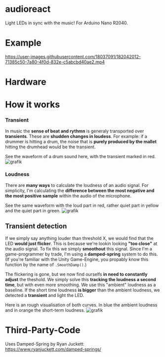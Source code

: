 # audioreact

Light LEDs in sync with the music! For Arduino Nano R2040. 

# Example

https://user-images.githubusercontent.com/18037091/182042012-71385c50-7a80-4f0d-832e-c5abcbd40ae2.mp4

# Hardware



# How it works
### Transient
In music the **sense of beat and rythmn** is generaly transported over **transients**. These are **shudden changes in loudess**.
For example: if a drummer is hitting a drum, the noise that is **purely produced by the mallet** hitting the drumhead would be the transient. 

See the waveform of a drum sound here, with the transient marked in red.
![grafik](https://user-images.githubusercontent.com/18037091/182035915-d8842836-a16a-44f6-ace0-7423b2aa3e1d.png)
### Loudness
There are **many ways** to calculate the loudness of an audio signal. For simplicity, I'm calculating the **difference between the most negative and the most positive sample** within the audio of the microphone.

See the same waveform with the loud part in red, rather quiet part in yellow and the quiet part in green.
![grafik](https://user-images.githubusercontent.com/18037091/182037206-de32467c-79b2-4eea-98cf-f47c104c2a08.png)

## Transient detection

If we simply say anything louder than threshold X, we would find that the LED **would just flicker**. This is because we're lookin looking **"too close"** at the audio signal. To fix this we simply **smoothout** this signal. 
Since I'm a game-programmer by trade, I'm using a **damped-spring** system to do this. (If you're familiar with the Unity Game-Engine, you propably know this function by the name of ``.SmoothDamp()``.) 

The flickering is gone, but we now find ourselfs **in need to constantly adjust** the theshold. We simply solve this **tracking the loudness a second time**, but with even more smoothing. We use this "ambient" loudness as a baseline. If the short time loudness **is bigger** than the ambient loudness, we detected a **transient** and light the LED.

Here is an rough visualisation of both curves. In blue the ambient loudness and in orange the short-term loudness.
![grafik](https://user-images.githubusercontent.com/18037091/182041555-982cbc05-5b26-4eac-93b3-5d85ec862171.png)


# Third-Party-Code
Uses Damped-Spring by Ryan Juckett: https://www.ryanjuckett.com/damped-springs/
